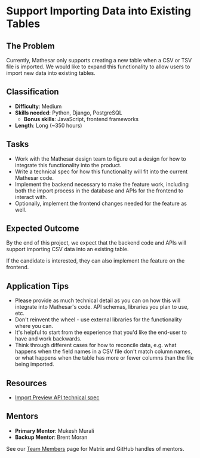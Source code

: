 # Support Importing Data into Existing Tables

## The Problem
Currently, Mathesar only supports creating a new table when a CSV or TSV file is imported. We would like to expand this functionality to allow users to import new data into existing tables.

## Classification
- **Difficulty**: Medium
- **Skills needed**: Python, Django, PostgreSQL
  - **Bonus skills**: JavaScript, frontend frameworks
- **Length**: Long (~350 hours)

## Tasks
- Work with the Mathesar design team to figure out a design for how to integrate this functionality into the product.
- Write a technical spec for how this functionality will fit into the current Mathesar code.
- Implement the backend necessary to make the feature work, including both the import process in the database and APIs for the frontend to interact with.
- Optionally, implement the frontend changes needed for the feature as well.

## Expected Outcome
By the end of this project, we expect that the backend code and APIs will support importing CSV data into an existing table.

If the candidate is interested, they can also implement the feature on the frontend.

## Application Tips
- Please provide as much technical detail as you can on how this will integrate into Mathesar's code. API schemas, libraries you plan to use, etc.
- Don't reinvent the wheel - use external libraries for the functionality where you can.
- It's helpful to start from the experience that you'd like the end-user to have and work backwards.
- Think through different cases for how to reconcile data, e.g. what happens when the field names in a CSV file don't match column names, or what happens when the table has more or fewer columns than the file being imported.

## Resources
- [Import Preview API technical spec](/en/engineering/specs/import-preview-api)

## Mentors
- **Primary Mentor**: Mukesh Murali
- **Backup Mentor**: Brent Moran

See our [Team Members](/en/team/members) page for Matrix and GitHub handles of mentors.